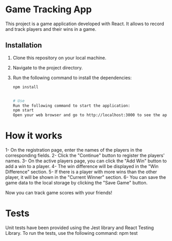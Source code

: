 # Game Tracking App

This project is a game application developed with React. It allows to record and track players and their wins in a game.

## Installation

1. Clone this repository on your local machine.
2. Navigate to the project directory.
3. Run the following command to install the dependencies:

   ```bash
   npm install


   # Use
   Run the following command to start the application:
   npm start
   Open your web browser and go to http://localhost:3000 to see the application at work.
   ```

# How it works

1- On the registration page, enter the names of the players in the corresponding fields.
2- Click the "Continue" button to register the players' names.
3- On the active players page, you can click the "Add Win" button to add a win to a player.
4- The win difference will be displayed in the "Win Difference" section.
5- If there is a player with more wins than the other player, it will be shown in the "Current Winner" section.
6- You can save the game data to the local storage by clicking the "Save Game" button.

Now you can track game scores with your friends!

# Tests

Unit tests have been provided using the Jest library and React Testing Library.
To run the tests, use the following command:
npm test
